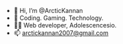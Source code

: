 - 👋 Hi, I’m @ArcticKannan
- 👀 Coding. Gaming. Technology.
- 🧑‍💻 Web developer, Adolescencesio.
- 📫 arctickannan2007@gmail.com

<!---
ArcticKannan/ArcticKannan is a ✨ special ✨ repository because its `README.md` (this file) appears on your GitHub profile.
You can click the Preview link to take a look at your changes.
--->
